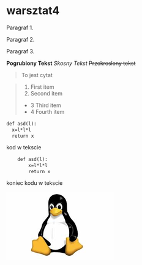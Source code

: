 # warsztat4

Paragraf 1.

Paragraf 2.

Paragraf 3.

**Pogrubiony Tekst**
*Skosny Tekst*
~~Przekreslony tekst~~
> To jest cytat

> 1. First item
> 2. Second item
> - 3 Third item
> - 4 Fourth item

    def asd(l):
      x=l*l*l
      return x
      
kod w tekscie

        def asd(l):
            x=l*l*l
            return x

koniec kodu w tekscie

![Tux, the Linux mascot](lux.jpg)
